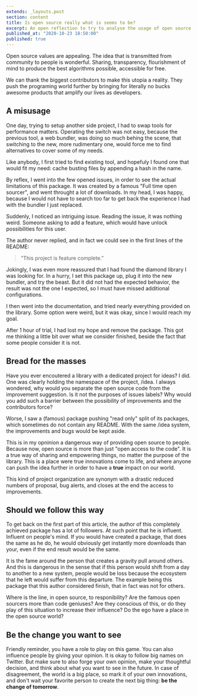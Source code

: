 ```yaml
---
extends: _layouts.post
section: content
title: Is open source really what is seems to be?
excerpt: An open reflection to try to analyse the usage of open source nowadays.
published_at: "2020-10-23 18:50:00"
published: true
---
```


Open source values are appealing. The idea that is transmitted from community to people is wonderful. Sharing, transparency, flourishment of mind to produce the best algorithms possible, accessible for free.

We can thank the biggest contributors to make this utopia a reality. They push the programing world further by bringing for literally no bucks awesome products that amplify our lives as developers.

## A misusage

One day, trying to setup another side project, I had to swap tools for performance matters. Operating the switch was not easy, because the previous tool, a web bundler, was doing so much behing the scene, that switching to the new, more rudimentary one, would force me to find alternatives to cover some of my needs.

Like anybody, I first tried to find existing tool, and hopefuly I found one that would fit my need: cache busting files by appending a hash in the name.

By reflex, I went into the few opened issues, in order to see the actual limitations of this package. It was created by a famous "Full time open sourcer", and went throught a lot of downloads. In my head, I was happy, because I would not have to search too far to get back the experience I had with the bundler I just replaced.

Suddenly, I noticed an intriguing issue. Reading the issue, it was nothing weird. Someone asking to add a feature, which would have unlock possibilities for this user.

The author never replied, and in fact we could see in the first lines of the README:

> “This project is feature complete.”

Jokingly, I was even more reassured that I had found the diamond library I was looking for. In a hurry, I set this package up, plug it into the new bundler, and try the beast. But it did not had the expected behavior, the result was not the one I expected, so I must have missed additional configurations.

I then went into the documentation, and tried nearly everything provided on the library. Some option were weird, but it was okay, since I would reach my goal.

After 1 hour of trial, I had lost my hope and remove the package. This got me thinking a little bit over what we consider finished, beside the fact that some people consider it is not.

## Bread for the masses

Have you ever encoutered a library with a dedicated project for ideas? I did. One was clearly holding the namespace of the project, /idea. I always wondered, why would you separate the open source code from the improvement suggestion. Is it not the purposes of issues labels? Why would you add such a barrier between the possibility of improvements and the contributors force?

Worse, I saw a (famous) package pushing "read only" split of its packages, which sometimes do not contain any README. With the same /idea system, the improvements and bugs would be kept aside.

This is in my opninion a dangerous way of providing open source to people. Because now, open source is more than just "open access to the code". It is a true way of sharing and empowering things, no matter the purpose of the library. This is a place were true innovations come to life, and where anyone can push the idea further in order to have a **true** impact on our world.

This kind of project organization are synonym with a drastic reduced numbers of proposal, bug alerts, and closes at the end the access to improvements.

## Should we follow this way

To get back on the first part of this article, the author of this completely achieved package has a lot of followers. At such point that he is influent. Influent on people's mind. If you would have created a package, that does the same as he do, he would obviously get instantly more downloads than your, even if the end result would be the same.

It is the fame around the person that creates a gravity pull around others. And this is dangerous in the sense that if this person would shift from a day to another to a new system, people would be loss because the ecosystem that he left would suffer from this departure. The example being this package that this author considered finish, that in fact was not for others.

Where is the line, in open source, to responibility? Are the famous open sourcers more than code geniuses? Are they conscious of this, or do they play of this situation to increase their influence? Do the ego have a place in the open source world?

## Be the change you want to see

Friendly reminder, you have a role to play on this game. You can also influence people by giving your opinion. It is okay to follow big names on Twitter. But make sure to also forge your own opinion, make your thoughtful decision, and think about what you want to see in the future. In case of disagreement, the world is a big place, so mark it of your own innovations, and don't wait your favorite person to create the next big thing: **be the change of tomorrow**.
